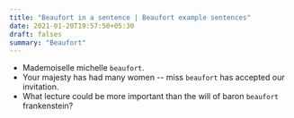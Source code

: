 ```yaml
---
title: "Beaufort in a sentence | Beaufort example sentences"
date: 2021-01-20T19:57:50+05:30
draft: falses
summary: "Beaufort"
---
```

- Mademoiselle michelle `beaufort`.
- Your majesty has had many women -- miss `beaufort` has accepted our invitation.
- What lecture could be more important than the will of baron `beaufort` frankenstein?
                 

